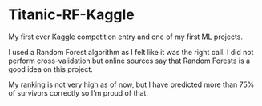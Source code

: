 # Titanic-RF-Kaggle

My first ever Kaggle competition entry and one of my first ML projects. 

I used a Random Forest algorithm as I felt like it was the right call. I did not perform cross-validation but online sources say that Random Forests is a good idea on this project.

My ranking is not very high as of now, but I have predicted more than 75% of survivors correctly so I'm proud of that.
